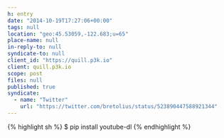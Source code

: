 ```yaml
---
h: entry
date: "2014-10-19T17:27:06+00:00"
tags: null
location: "geo:45.53059,-122.683;u=65"
place-name: null
in-reply-to: null
syndicate-to: null
client_id: "https://quill.p3k.io"
client: quill.p3k.io
scope: post
files: null
published: true
syndicate:
  - name: "Twitter"
    url: "https://twitter.com/bretolius/status/523890447588921344"
---
```


{% highlight sh %}
$ pip install youtube-dl
{% endhighlight %}

